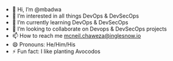 - 👋 Hi, I’m @mbadwa
- 👀 I’m interested in all things DevOps & DevSecOps
- 🌱 I’m currently learning DevOps & DevSecOps
- 💞️ I’m looking to collaborate on Devops & DevSecOps projects
- 📫 How to reach me mcneil.chaweza@inglesnow.io
- 😄 Pronouns: He/Him/His
- ⚡ Fun fact: I like planting Avocodos

<!---
mbadwa/mbadwa is a ✨ special ✨ repository because its `README.md` (this file) appears on your GitHub profile.
You can click the Preview link to take a look at your changes.
--->
